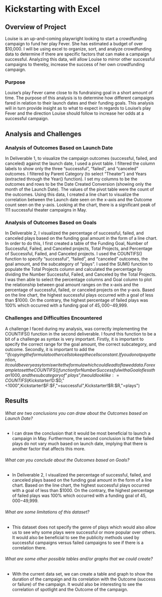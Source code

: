 # Kickstarting with Excel

## Overview of Project
Louise is an up-and-coming playwright looking to start a crowdfunding campaign to fund her play Fever. She has estimated a budget of over $10,000. I will be using excel to organize, sort, and analyze crowdfunding data to determine if there are specific factors that can make a campaign successful. Analyzing this data, will allow Louise to mirror other successful campaigns to thereby, increase the success of her own crowdfunding campaign.  

### Purpose
Louise’s play Fever came close to its fundraising goal in a short amount of time. The purpose of this analysis is to determine how different campaigns fared in relation to their launch dates and their funding goals. This analysis will in turn provide insight as to what to expect in regards to Louise’s play Fever and the direction Louise should follow to increase her odds at a successful campaign. 

## Analysis and Challenges

### Analysis of Outcomes Based on Launch Date
In Deliverable 1, to visualize the campaign outcomes (successful, failed, and canceled) against the launch date, I used a pivot table. I filtered the column labels to show only the three “successful”, “failed”, and “canceled” outcomes. I filtered by Parent Category (to select “Theater”) and Years (extracted through the Year() function). I set my columns to be the outcomes and rows to be the Date Created Conversion (showing only the month of the Launch Date). The values of the pivot table were the count of the outcomes. Using this data, I created a line chart to visualize the correlation between the Launch date seen on the x-axis and the Outcome count seen on the y-axis. Looking at the chart, there is a significant peak of 111 successful theater campaigns in May. 

### Analysis of Outcomes Based on Goals
In Deliverable 2, I visualized the percentage of successful, failed, and canceled plays based on the funding goal amount in the form of a line chart. In order to do this, I first created a table of the Funding Goal, Number of Successful, Failed, and Canceled projects, Total Projects, and Percentage of Successful, Failed, and Canceled projects. I used the COUNTIFS() function to specify “successful”, “failed”, and “canceled” outcomes, the goal amount, and the subcategory of “plays”.
I used the SUM() function to populate the Total Projects column and calculated the percentage by dividing the Number Successful, Failed, and Canceled by the Total Projects. I was then able to select the percentage columns and Goal column to plot the relationship between goal amount ranges on the x-axis and the percentage of successful, failed, or canceled projects on the y-axis. Based on the line chart, the highest successful plays occurred with a goal of less than $1000. On the contrary, the highest percentage of failed plays was 100% which occurred with a funding goal of $45,000-$49,999.

### Challenges and Difficulties Encountered
A challenge I faced during my analysis, was correctly implementing the COUNTIFS() function in the second deliverable. I found this function to be a bit of a challenge as syntax is very important. Firstly, it is important to specify the correct range for the goal amount, the correct subcategory, and outcome. Secondly, it is important to add the ‘$’ if copying the formula to other cells to keep the cells constant. If you do not pay attention, it could be very easy to miswrite the formula which could lead to flawed data. 
For example to set the COUNTIFS() function for Number Successful with a Goal of less than 1000, and the subcategory of “plays”, it would look like: =COUNTIFS(Kickstarter!$D:$D,"<1000",Kickstarter!$F:$F,"=successful",Kickstarter!$R:$R,"=plays")

## Results

###### What are two conclusions you can draw about the Outcomes based on Launch Date?
- I can draw the conclusion that it would be most beneficial to launch a campaign in May. Furthermore, the second conclusion is that the failed plays do not vary much based on launch date, implying that there is another factor that affects this more. 

###### What can you conclude about the Outcomes based on Goals?
- In Deliverable 2, I visualized the percentage of successful, failed, and canceled plays based on the funding goal amount in the form of a line chart. Based on the line chart, the highest successful plays occurred with a goal of less than $1000. On the contrary, the highest percentage of failed plays was 100% which occurred with a funding goal of $45,000-$49,999.

###### What are some limitations of this dataset?
- This dataset does not specify the genre of plays which would also allow us to see why some plays were successful or more popular over others. It would also be beneficial to see the publicity methods used by successful campaigns versus failed campaigns to see if there is a correlation there. 

###### What are some other possible tables and/or graphs that we could create?
- With the current data set, we can create a table and graph to show the duration of the campaign and its correlation with the Outcome (success or failure) of the campaign. It would also be interesting to see the correlation of spotlight and the Outcome of the campaign. 
